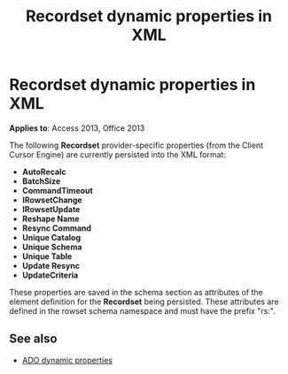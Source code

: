 ﻿---
title: Recordset dynamic properties in XML
TOCTitle: Recordset dynamic properties in XML
ms:assetid: 6ee1f176-9986-4ade-fc97-e3dad8e6bc6b
ms:mtpsurl: https://msdn.microsoft.com/library/JJ249439(v=office.15)
ms:contentKeyID: 48545522
ms.date: 09/18/2015
mtps_version: v=office.15
---

# Recordset dynamic properties in XML

**Applies to**: Access 2013, Office 2013

The following **Recordset** provider-specific properties (from the Client Cursor Engine) are currently persisted into the XML format:

- **AutoRecalc**
- **BatchSize**
- **CommandTimeout**
- **IRowsetChange**
- **IRowsetUpdate**
- **Reshape Name**
- **Resync Command**
- **Unique Catalog**
- **Unique Schema**
- **Unique Table**
- **Update Resync**
- **UpdateCriteria**


These properties are saved in the schema section as attributes of the element definition for the **Recordset** being persisted. These attributes are defined in the rowset schema namespace and must have the prefix "rs:".

## See also

- [ADO dynamic properties](ado-dynamic-properties.md)